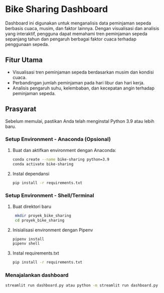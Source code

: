 # Bike Sharing Dashboard

Dashboard ini digunakan untuk menganalisis data peminjaman sepeda berbasis cuaca, musim, dan faktor lainnya. Dengan visualisasi dan analisis yang interaktif, pengguna dapat memahami tren peminjaman sepeda sepanjang tahun dan pengaruh berbagai faktor cuaca terhadap penggunaan sepeda.

## Fitur Utama
- Visualisasi tren peminjaman sepeda berdasarkan musim dan kondisi cuaca.
- Perbandingan jumlah peminjaman pada hari libur dan hari kerja.
- Analisis pengaruh suhu, kelembaban, dan kecepatan angin terhadap peminjaman sepeda.

## Prasyarat

Sebelum memulai, pastikan Anda telah menginstal Python 3.9 atau lebih baru.

### Setup Environment - Anaconda (Opsional)
1. Buat dan aktifkan environment dengan Anaconda:
   ```bash
   conda create --name bike-sharing python=3.9
   conda activate bike-sharing
2. Instal dependansi
   ```bash
   pip install -r requirements.txt

### Setup Environment - Shell/Terminal
1. Buat direktori baru
   ```bash
    mkdir proyek_bike_sharing
    cd proyek_bike_sharing
2. Inisialisasi environment dengan Pipenv
   ```bash
   pipenv install
   pipenv shell
3. Instal requirements.txt
   ```bash
   pip install -r requirements.txt
### Menajalankan dashboard
```bash
streamlit run dashboard.py atau python -m streamlit run dashboard.py


   
